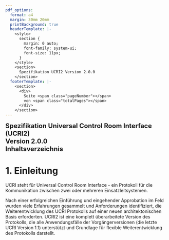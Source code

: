 ```yaml
---
pdf_options:
  format: a4
  margin: 30mm 20mm
  printBackground: true
  headerTemplate: |-
    <style>
      section {
        margin: 0 auto;
        font-family: system-ui;
        font-size: 11px;
      }
    </style>
    <section>
      Spezifikation UCRI2 Version 2.0.0
    </section>
  footerTemplate: |-
    <section>
      <div>
        Seite <span class="pageNumber"></span>
        von <span class="totalPages"></span>
      </div>
    </section>
---
```

<style>
body {
counter-reset: h1
}

h1 {
counter-reset: h2
}

h2 {
counter-reset: h3
}

h3 {
counter-reset: h4
}

h1:not(.header-title)::before {
counter-increment: h1;
content: counter(h1) ". "
}

h2:before {
counter-increment: h2;
content: counter(h1) "." counter(h2) ". "
}

h3:before {
counter-increment: h3;
content: counter(h1) "." counter(h2) "." counter(h3) ". "
}

h4:before {
counter-increment: h4;
content: counter(h1) "." counter(h2) "." counter(h3) "." counter(h4) ". "
}

ul {
counter-reset: section;
list-style-type: none;
}

ul li {
position: relative;
}

ul li::before {
counter-increment: section;
content: counters(section, ".") ". ";
}

ul ul li::before {
content: counters(section, ".") ". ";
}

ul ul {
counter-reset: section;
}
</style>

<div style="font-size:20px;">
<b> Spezifikation Universal Control Room Interface (UCRI2)<br/>Version 2.0.0 </b>
</div>

<div class="page-break"></div>

<div style="font-size:20px;">
<b> Inhaltsverzeichnis
</b>
</div>

<!-- toc -->
<!-- tocstop -->

<div class="page-break"></div>

# Einleitung

UCRI steht für Universal Control Room Interface - ein Protokoll für die Kommunikation zwischen zwei oder
mehreren Einsatzleitsystemen.

Nach einer erfolgreichen Einführung und eingehender Approbation im Feld wurden viele Erfahrungen gesammelt und Anforderungen identifiziert, die Weiterentwicklung des UCRI Protokolls auf einer neuen architektonischen Basis erforderten. UCRI2 ist eine komplett überarbeitete Version des Protokolls, die alle Anwendungsfälle der Vorgängerversionen (die letzte UCRI Version 1.1) unterstützt und Grundlage für flexible Weiterentwicklung des Protokolls darstellt.



<!-- include goals.md -->
<!-- include architecture.md -->
<!-- include addressing_concept.md -->
<!-- include versioning.md -->
<!-- include messaging.md -->

<!-- include ucrm_api.md -->
<!-- include p2p_protocol.md -->

<!-- include apis.md -->
<!-- include client_api.md -->
<!-- include p2p_api.md -->
<!-- include error_handling.md -->
<!-- include message_signing.md -->

<!-- include applications.md -->
